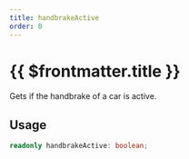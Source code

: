 ```yaml
---
title: handbrakeActive
order: 0
---
```


# {{ $frontmatter.title }}

Gets if the handbrake of a car is active.

## Usage

```ts
readonly handbrakeActive: boolean;
```
